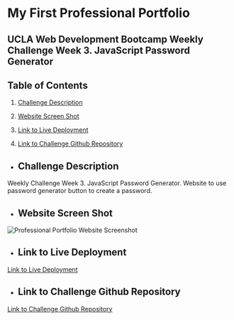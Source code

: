 # My First Professional Portfolio
## UCLA Web Development Bootcamp Weekly Challenge Week 3.  JavaScript Password Generator

## Table of Contents

1. [Challenge Description](#challenge-description)

2. [Website Screen Shot](#website-screen-shot)

3. [Link to Live Deployment](#link-to-live-deployment)

4. [Link to Challenge Github Repository](#link-to-challenge-github-repository)


*  ## **Challenge Description**

Weekly Challenge Week 3.  JavaScript Password Generator.  Website to use password generator button to create a password.

*  ## **Website Screen Shot**

![Professional Portfolio Website Screenshot](./assets/images/soft-devel.github.png)

*  ## **Link to Live Deployment**
[Link to Live Deployment](https://soft-devel.github.io/ "Password Generator Website Link")

* ## **Link to Challenge Github Repository**
[Link to Challenge Github Repository](https://github.com/Soft-Devel/Soft-Devel.github.io "Password Generator Repository Link")